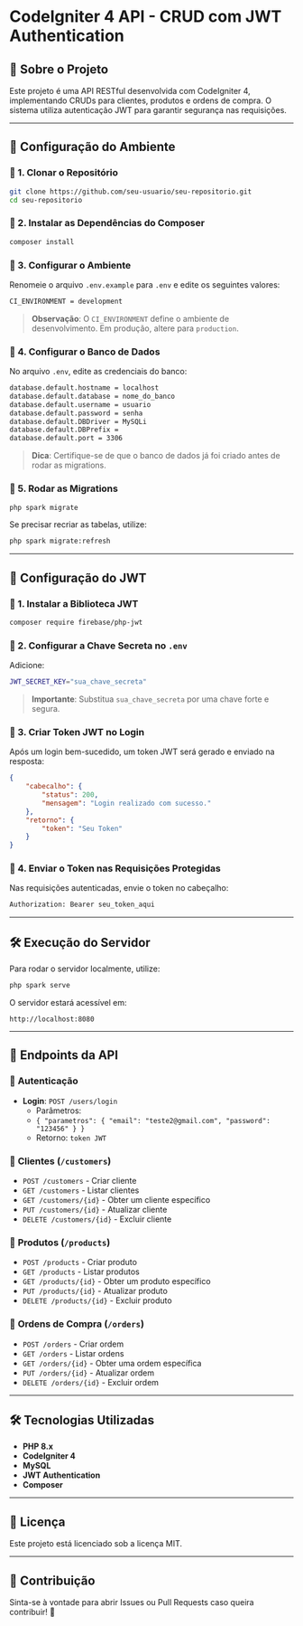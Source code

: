 # CodeIgniter 4 API - CRUD com JWT Authentication

## 📌 Sobre o Projeto
Este projeto é uma API RESTful desenvolvida com CodeIgniter 4, implementando CRUDs para clientes, produtos e ordens de compra. O sistema utiliza autenticação JWT para garantir segurança nas requisições.

---

## 🚀 Configuração do Ambiente

### 🔹 1. Clonar o Repositório
```sh
git clone https://github.com/seu-usuario/seu-repositorio.git
cd seu-repositorio
```

### 🔹 2. Instalar as Dependências do Composer
```sh
composer install
```

### 🔹 3. Configurar o Ambiente
Renomeie o arquivo `.env.example` para `.env` e edite os seguintes valores:
```sh
CI_ENVIRONMENT = development
```
> **Observação**: O `CI_ENVIRONMENT` define o ambiente de desenvolvimento. Em produção, altere para `production`.

### 🔹 4. Configurar o Banco de Dados
No arquivo `.env`, edite as credenciais do banco:
```sh
database.default.hostname = localhost
database.default.database = nome_do_banco
database.default.username = usuario
database.default.password = senha
database.default.DBDriver = MySQLi
database.default.DBPrefix =
database.default.port = 3306
```
> **Dica**: Certifique-se de que o banco de dados já foi criado antes de rodar as migrations.

### 🔹 5. Rodar as Migrations
```sh
php spark migrate
```
Se precisar recriar as tabelas, utilize:
```sh
php spark migrate:refresh
```

---

## 🔑 Configuração do JWT

### 🔹 1. Instalar a Biblioteca JWT
```sh
composer require firebase/php-jwt
```

### 🔹 2. Configurar a Chave Secreta no `.env`
Adicione:
```sh
JWT_SECRET_KEY="sua_chave_secreta"
```
> **Importante**: Substitua `sua_chave_secreta` por uma chave forte e segura.

### 🔹 3. Criar Token JWT no Login
Após um login bem-sucedido, um token JWT será gerado e enviado na resposta:
```json
{
    "cabecalho": {
        "status": 200,
        "mensagem": "Login realizado com sucesso."
    },
    "retorno": {
        "token": "Seu Token"
    }
}
```

### 🔹 4. Enviar o Token nas Requisições Protegidas
Nas requisições autenticadas, envie o token no cabeçalho:
```sh
Authorization: Bearer seu_token_aqui
```

---

## 🛠️ Execução do Servidor
Para rodar o servidor localmente, utilize:
```sh
php spark serve
```
O servidor estará acessível em:
```
http://localhost:8080
```

---

## 📌 Endpoints da API

### 🔹 **Autenticação**
- **Login**: `POST /users/login`
  - Parâmetros:
  - `{
    "parametros": {
        "email": "teste2@gmail.com",
        "password": "123456"
        }
    }`
  - Retorno: `token JWT`

### 🔹 **Clientes** (`/customers`)
- `POST /customers` - Criar cliente
- `GET /customers` - Listar clientes
- `GET /customers/{id}` - Obter um cliente específico
- `PUT /customers/{id}` - Atualizar cliente
- `DELETE /customers/{id}` - Excluir cliente

### 🔹 **Produtos** (`/products`)
- `POST /products` - Criar produto
- `GET /products` - Listar produtos
- `GET /products/{id}` - Obter um produto específico
- `PUT /products/{id}` - Atualizar produto
- `DELETE /products/{id}` - Excluir produto

### 🔹 **Ordens de Compra** (`/orders`)
- `POST /orders` - Criar ordem
- `GET /orders` - Listar ordens
- `GET /orders/{id}` - Obter uma ordem específica
- `PUT /orders/{id}` - Atualizar ordem
- `DELETE /orders/{id}` - Excluir ordem

---

## 🛠️ Tecnologias Utilizadas
- **PHP 8.x**
- **CodeIgniter 4**
- **MySQL**
- **JWT Authentication**
- **Composer**

---

## 📄 Licença
Este projeto está licenciado sob a licença MIT.

---

## 🤝 Contribuição
Sinta-se à vontade para abrir Issues ou Pull Requests caso queira contribuir! 🚀


